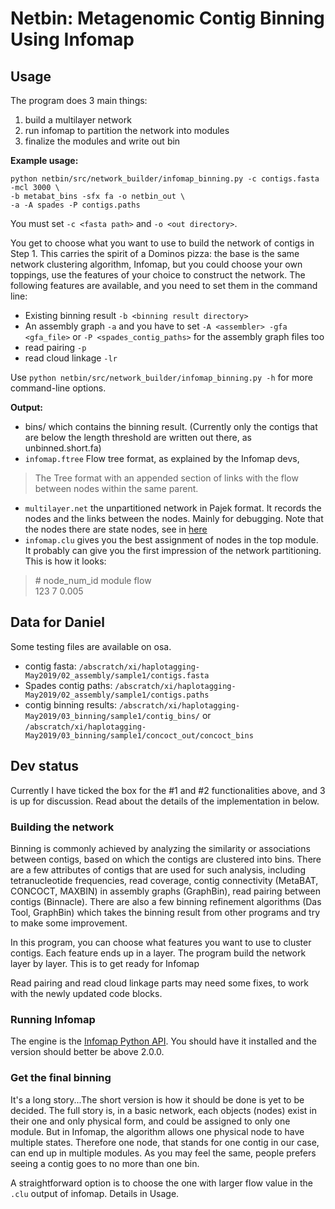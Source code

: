 # Netbin: Metagenomic Contig Binning Using Infomap

## Usage
The program does 3 main things:
1. build a multilayer network
2. run infomap to partition the network into modules
3. finalize the modules and write out bin

**Example usage:**
```
python netbin/src/network_builder/infomap_binning.py -c contigs.fasta -mcl 3000 \
-b metabat_bins -sfx fa -o netbin_out \
-a -A spades -P contigs.paths
```
You must set `-c <fasta path>` and `-o <out directory>`.

You get to choose what you want to use to build the network of contigs in Step 1. This carries the spirit of a Dominos pizza: the base is the same network clustering algorithm, Infomap, but you could choose your own toppings, use the features of your choice to construct the network. The following features are available, and you need to set them in the command line:
- Existing binning result `-b <binning result directory>`
- An assembly graph `-a` and you have to set `-A <assembler> -gfa <gfa_file>` or `-P <spades_contig_paths>` for the assembly graph files too
- read pairing `-p`
- read cloud linkage `-lr` 

Use `python netbin/src/network_builder/infomap_binning.py -h` for more command-line options.


**Output:**
- bins/
which contains the binning result. (Currently only the contigs that are below the length threshold are written out there, as unbinned.short.fa)
- `infomap.ftree` 
Flow tree format, as explained by the Infomap devs,
> The Tree format with an appended section of links with the flow between nodes within the same parent.
- `multilayer.net`
the unpartitioned network in Pajek format. It records the nodes and the links between the nodes. Mainly for debugging. Note that the nodes there are state nodes, see in [here](https://github.com/u-xixi/netbin#get-the-final-binning)
- `infomap.clu` gives you the best assignment of nodes in the top module. It probably can give you the first impression of the network partitioning. This is how it looks:
> \# node_num_id module flow </br>
> 123 7 0.005

## Data for Daniel
Some testing files are available on osa. 
- contig fasta: `/abscratch/xi/haplotagging-May2019/02_assembly/sample1/contigs.fasta`
- Spades contig paths: `/abscratch/xi/haplotagging-May2019/02_assembly/sample1/contigs.paths`
- contig binning results: `/abscratch/xi/haplotagging-May2019/03_binning/sample1/contig_bins/` or
`/abscratch/xi/haplotagging-May2019/03_binning/sample1/concoct_out/concoct_bins`

## Dev status
Currently I have ticked the box for the #1 and #2 functionalities above, and 3 is up for discussion. Read about the details of the implementation in below.
### Building the network
Binning is commonly achieved by analyzing the similarity or associations between contigs, based on which the contigs are clustered into bins. There are a few attributes of contigs that are used for such analysis, including tetranucleotide frequencies, read coverage, contig connectivity (MetaBAT, CONCOCT, MAXBIN) in assembly graphs (GraphBin), read pairing between contigs (Binnacle). There are also a few binning refinement algorithms (Das Tool, GraphBin) which takes the binning result from other programs and try to make some improvement.

In this program, you can choose what features you want to use to cluster contigs. Each feature ends up in a layer. The program build the network layer by layer. This is to get ready for Infomap

Read pairing and read cloud linkage parts may need some fixes, to work with the newly updated code blocks.
### Running Infomap
The engine is the [Infomap Python API](https://github.com/mapequation/infomap). You should have it installed and the version should better be above 2.0.0.
### Get the final binning
It's a long story...The short version is how it should be done is yet to be decided. The full story is, in a basic network, each objects (nodes) exist in their one and only physical form, and could be assigned to only one module. But in Infomap, the algorithm allows one physical node to have multiple states. Therefore one node, that stands for one contig in our case, can end up in multiple modules. As you may feel the same, people prefers seeing a contig goes to no more than one bin.

A straightforward option is to choose the one with larger flow value in the `.clu` output of infomap. Details in Usage.
